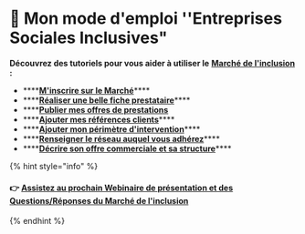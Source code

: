 # 📕 Mon mode d'emploi ''Entreprises Sociales Inclusives"

**Découvrez des tutoriels pour vous aider à utiliser le** [**Marché de l'inclusion**](https://lemarche.inclusion.beta.gouv.fr/) **:**

* \*\*\*\*[**M'inscrire sur le Marché**](minscrire-sur-le-marche.md)\*\*\*\*
* \*\*\*\*[**Réaliser une belle fiche prestataire**](realiser-une-belle-fiche-prestataire.md)\*\*\*\*
* \*\*\*\*[**Publier mes offres de prestations**](publier-mon-offre-de-prestation.md)
* \*\*\*\*[**Ajouter mes références clients**](ajouter-mes-references-clients.md)\*\*\*\*
* \*\*\*\*[**Ajouter mon périmètre d'intervention**](ajouter-votre-perimetre-dintervention.md)\*\*\*\*
* \*\*\*\*[**Renseigner le réseau auquel vous adhérez**](renseigner-le-reseau-auquel-vous-adherez.md)\*\*\*\*
* \*\*\*\*[**Décrire son offre commerciale et sa structure**](decrire-son-offre-commerciale-et-sa-structure.md)\*\*\*\*

{% hint style="info" %}
#### **👉** [Assistez au prochain Webinaire de présentation et des Questions/Réponses du Marché de l'inclusion](../../rendez-vous-webinaires/le-marche-de-linclusion.md#assistez-au-prochain-webinaire-de-presentation-de-loutil)
{% endhint %}

